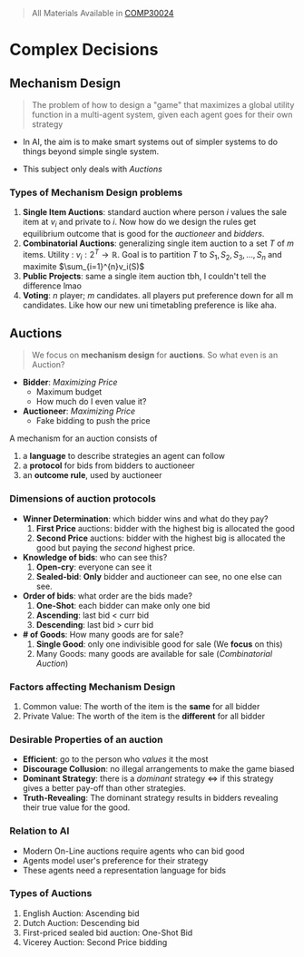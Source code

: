 > All Materials Available in [COMP30024](https://github.com/shromann/Data-Science-UniMelb/blob/main/COMP30024/)

# Complex Decisions      
## Mechanism Design
> The problem of how to design a "game" that maximizes a global utility function in a multi-agent system, given each agent goes for their own strategy

-  In AI, the aim is to make smart systems out of simpler systems to do things beyond simple single system. 

- This subject only deals with *Auctions*

###  Types of Mechanism Design problems
1. **Single Item Auctions**: standard auction where person $i$ values the sale item at $v_i$ and private to $i$. Now how do we design the rules get equilibrium outcome that is good for the *auctioneer* and *bidders*.
2. **Combinatorial Auctions**: generalizing single item auction to a set $T$ of $m$ items. Utility : $v_i:2^T \rightarrow \mathbb{R}$. Goal is to partition $T$ to $S_1, S_2, S_3,..., S_n$ and maximite $\sum_{i=1}^{n}v_i(S)$
3. **Public Projects**: same a single item auction tbh, I couldn't tell the difference lmao
4. **Voting**: $n$ player; $m$ candidates. all players put preference down for all m candidates. Like how our new uni timetabling preference is like aha.

## Auctions 
> We focus on **mechanism design** for **auctions**. So what even is an Auction?
   - **Bidder**: *Maximizing Price*
      - Maximum budget
      - How much do I even value it?
   - **Auctioneer**: *Maximizing Price*
      - Fake bidding to push the price

A mechanism for an auction consists of
1. a **language** to describe strategies an agent can follow
2. a **protocol** for bids from bidders to auctioneer
3. an **outcome rule**, used by auctioneer

### Dimensions of auction protocols
- **Winner Determination**: which bidder wins and what do they pay?
   1. **First Price** auctions: bidder with the highest big is allocated the good
   2. **Second Price** auctions: bidder with the highest big is allocated the good but paying the *second* highest price.
- **Knowledge of bids**: who can see this?
    1. **Open-cry**: everyone can see it
    2. **Sealed-bid**: **Only** bidder and auctioneer can see, no one else can see.
- **Order of bids**: what order are the bids made?
  1. **One-Shot**: each bidder can make only one bid
  2. **Ascending**: last bid < curr bid
  3. **Descending**: last bid > curr bid
- **# of Goods**: How many goods are for sale?
     1. **Single Good**: only one indivisible good for sale (We **focus** on this)
     2. Many Goods: many goods are available for sale (*Combinatorial Auction*)

### Factors affecting Mechanism Design
1. Common value: The worth of the item is the **same** for all bidder
2. Private Value: The worth of the item is the **different** for all bidder

### Desirable Properties of an **auction**
- **Efficient**: go to the person who *values* it the most
- **Discourage Collusion**: no illegal arrangements to make the game biased
- **Dominant Strategy**: there is a *dominant* strategy $\iff$ if this strategy gives a better pay-off than other strategies.
- **Truth-Revealing**: The dominant strategy results in bidders revealing their true value for the good. 

### Relation to **AI**
- Modern On-Line auctions require agents who can bid good
- Agents model user's preference for their strategy
- These agents need a representation language for bids

### Types of Auctions
1. English Auction: Ascending bid
2. Dutch Auction: Descending bid
3. First-priced sealed bid auction: One-Shot Bid
4. Vicerey Auction: Second Price bidding
